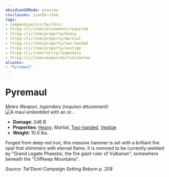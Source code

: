```yaml
---
obsidianUIMode: preview
cssclasses: json5e-item
tags:
- compendium/src/5e/tdcsr
- ttrpg-cli/item/attunement/required
- ttrpg-cli/item/property/heavy
- ttrpg-cli/item/property/martial
- ttrpg-cli/item/property/two-handed
- ttrpg-cli/item/property/vestige
- ttrpg-cli/item/rarity/legendary
- ttrpg-cli/item/weapon/martial/melee
aliases: 
- "Pyremaul"
---
```

# Pyremaul
*Melee Weapon, legendary (requires attunement)*  
![A maul embedded with an or...](/3-Mechanics/CLI/items/img/pyremaul.webp#right "A maul embedded with an orange gemstone emitting flames from the head of the weapon.")  

- **Damage**: 2d6 B
- **Properties**: [Heavy](/3-Mechanics/CLI/rules/item-properties.md#Heavy), Martial, [Two-handed](/3-Mechanics/CLI/rules/item-properties.md#Two-handed), [Vestige](/3-Mechanics/CLI/rules/item-properties.md#Vestige)
- **Weight**: 10.0 lbs.

Forged from deep red iron, this massive hammer is set with a brilliant fire opal that shimmers with eternal flame. It is rumored to be currently wielded by "Grand Legate Phaestor, the fire giant ruler of Vulkanon", somewhere beneath the "Cliffkeep Mountains".

*Source: Tal'Dorei Campaign Setting Reborn p. 208*